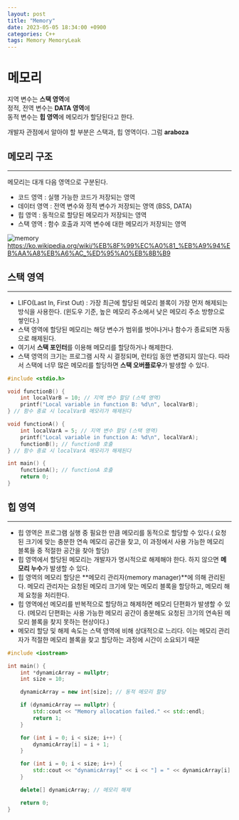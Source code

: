 ```yaml
---
layout: post
title: "Memory"
date: 2023-05-05 18:34:00 +0900
categories: C++
tags: Memory MemoryLeak 
---
```


# 메모리
지역 변수는 **스택 영역**에 <br/>
정적, 전역 변수는 **DATA 영역**에 <br/>
동적 변수는 **힙 영역**에 메모리가 할당된다고 한다.

개발자 관점에서 알아야 할 부분은 스택과, 힙 영역이다. 그럼
**araboza**

## 메모리 구조
----------------
메모리는 대개 다음 영역으로 구분된다.
- 코드 영역 : 실행 가능한 코드가 저장되는 영역
- 데이터 영역 : 전역 변수와 정적 변수가 저장되는 영역 (BSS, DATA)
- 힙 영역 : 동적으로 할당된 메모리가 저장되는 영역
- 스택 영역 : 함수 호출과 지역 변수에 대한 메모리가 저장되는 영역

![memory](https://user-images.githubusercontent.com/69189889/236433871-b81dd30b-3810-403e-86c3-36acd849a080.png)
https://ko.wikipedia.org/wiki/%EB%8F%99%EC%A0%81_%EB%A9%94%EB%AA%A8%EB%A6%AC_%ED%95%A0%EB%8B%B9

## 스택 영역
----------
- LIFO(Last In, First Out) : 가장 최근에 할당된 메모리 블록이 가장 먼저 해제되는 방식을 사용한다. (윈도우 기준, 높은 메모리 주소에서 낮은 메모리 주소 방향으로 쌓인다.)
- 스택 영역에 할당된 메모리는 해당 변수가 범위를 벗어나거나 함수가 종료되면 자동으로 해제된다.
- 여기서 **스택 포인터**를 이용해 메모리를 할당하거나 해제한다.
- 스택 영역의 크기는 프로그램 시작 시 결정되며, 런타임 동안 변경되지 않는다. 따라서 스택에 너무 많은 메모리를 할당하면 **스택 오버플로우**가 발생할 수 있다.

```cpp 
#include <stdio.h>

void functionB() {
    int localVarB = 10; // 지역 변수 할당 (스택 영역)
    printf("Local variable in function B: %d\n", localVarB);
} // 함수 종료 시 localVarB 메모리가 해제된다

void functionA() {
    int localVarA = 5; // 지역 변수 할당 (스택 영역)
    printf("Local variable in function A: %d\n", localVarA);
    functionB(); // functionB 호출
} // 함수 종료 시 localVarA 메모리가 해제된다

int main() {
    functionA(); // functionA 호출
    return 0;
}

```

## 힙 영역
---------------
 - 힙 영역은 프로그램 실행 중 필요한 만큼 메모리를 동적으로 할당할 수 있다.( 요청된 크기에 맞는 충분한 연속 메모리 공간을 찾고, 이 과정에서 사용 가능한 메모리 블록들 중 적절한 공간을 찾아 할당)
 - 힙 영역에서 할당된 메모리는 개발자가 명시적으로 해제해야 한다. 하지 않으면 **메모리 누수**가 발생할 수 있다. 
 - 힙 영역의 메모리 할당은 **메모리 관리자(memory manager)**에 의해 관리된다. 메모리 관리자는 요청된 메모리 크기에 맞는 메모리 블록을 할당하고, 메모리 해제 요청을 처리한다.
 - 힙 영역에선 메모리를 반복적으로 할당하고 해제하면 메모리 단편화가 발생할 수 있다. (메모리 단편화는 사용 가능한 메모리 공간이 충분해도 요청된 크기의 연속된 메모리 블록을 찾지 못하는 현상이다.)
 - 메모리 할당 및 해제 속도는 스택 영역에 비해 상대적으로 느리다. 이는 메모리 관리자가 적절한 메모리 블록을 찾고 할당하는 과정에 시간이 소요되기 때문
  
```cpp
#include <iostream>

int main() {
    int *dynamicArray = nullptr;
    int size = 10;

    dynamicArray = new int[size]; // 동적 메모리 할당

    if (dynamicArray == nullptr) {
        std::cout << "Memory allocation failed." << std::endl;
        return 1;
    }

    for (int i = 0; i < size; i++) {
        dynamicArray[i] = i + 1;
    }

    for (int i = 0; i < size; i++) {
        std::cout << "dynamicArray[" << i << "] = " << dynamicArray[i] << std::endl;
    }

    delete[] dynamicArray; // 메모리 해제

    return 0;
}
```